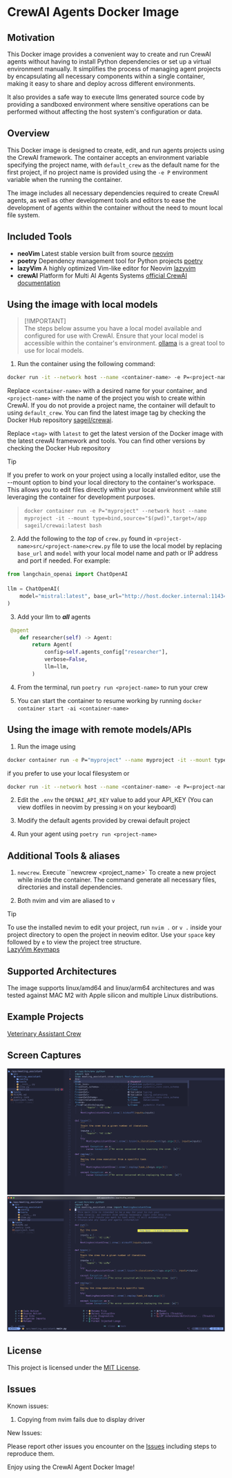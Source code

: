 # CrewAI Agents Docker Image
## Motivation

This Docker image provides a convenient way to create and run CrewAI agents without having to install Python dependencies or set up a virtual environment manually. It simplifies the process of managing agent projects by encapsulating all necessary components within a single container, making it easy to share and deploy across different environments.

It also provides a safe way to execute llms generated source code by providing a sandboxed environment where sensitive operations can be performed without affecting the host system's configuration or data.

## Overview

This Docker image is designed to create, edit, and run agents projects using the CrewAI framework. The container accepts an environment variable specifying the project name, with `default_crew` as the default name for the first project, if no project name is provided using the `-e P` environment variable when the running the container.

The image includes all necessary dependencies required to create CrewAI agents, as well as other development tools and editors to ease the development of agents within the container without the need to mount local file system.

## Included Tools

- **neoVim** Latest stable version built from source [neovim](https://github.com/neovim/neovim)
- **poetry** Dependency management tool for Python projects [poetry](https://python-poetry.org/)
- **lazyVim** A highly optimized Vim-like editor for Neovim [lazyvim](https://www.lazyvim.org/)
- **crewAI** Platform for Multi AI Agents Systems [official CrewAI documentation](https://docs.crewai.com/)

## Using the image with local models
>
> [!IMPORTANT]  
> The steps below assume you have a local model available and configured for use with CrewAI. Ensure that your local model is accessible within the container's environment.
> [ollama](https://ollama.com/) is a great tool to use for local models.

1. Run the container using the following command:

```bash
docker run -it --network host --name <container-name> -e P=<project-name> sageil/crewai:<tag> bash
```

Replace `<container-name>` with a desired name for your container, and `<project-name>` with the name of the project you wish to create within CrewAI. If you do not provide a project name, the container will default to using `default_crew`. You can find the latest image tag by checking the Docker Hub repository [sageil/crewai](https://hub.docker.com/r/sageil/crewai/tags).

Replace `<tag>` with `latest` to get the latest version of the Docker image with the latest crewAI framework and tools. You can find other versions by checking the Docker Hub repository

> [!TIP]  
> If you prefer to work on your project using a locally installed editor, use the --mount option to bind your local directory to the container's workspace. This allows you to edit files directly within your local environment while still leveraging the container for development purposes.

> `docker container run -e P="myproject" --network host --name myproject -it --mount type=bind,source="$(pwd)",target=/app sageil/crewai:latest bash`


2. Add the following to the *top* of `crew.py` found in `<project-name>src/<project-name>crew.py` file to use the local model by replacing `base_url` and `model` with your local model name and path or IP address and port if needed. For example:

```python
from langchain_openai import ChatOpenAI

llm = ChatOpenAI(
    model="mistral:latest", base_url="http://host.docker.internal:11434/v1"
)
```

3. Add your llm to ***all*** agents

```python
 @agent
    def researcher(self) -> Agent:
        return Agent(
            config=self.agents_config["researcher"],
            verbose=False,
            llm=llm,
        )
  ```

4. From the terminal, run `poetry run <project-name>` to run your crew

5. You can start the container to resume working by running `docker container start -ai <container-name>`

## Using the image with remote models/APIs

1. Run the image using

```bash
docker container run -e P="myproject" --name myproject -it --mount type=bind,source="$(pwd)",target=/app sageil/crewai:latest bash
```

if you prefer to use your local filesystem or

```bash
docker run -it --network host --name <container-name> -e P=<project-name> sageil/crewai:<tag> bash
```
2. Edit the `.env` the `OPENAI_API_KEY` value to add your API_KEY (You can view dotfiles in neovim by pressing `H` on your keyboard)

3. Modify the default agents provided by crewai default project 

4. Run your agent using `poetry run <project-name>`

## Additional Tools & aliases

1. `newcrew`. Execute ``newcrew <project_name>`  To create a new project while inside the container. The command generate all necessary files, directories and install dependencies.

2. Both nvim and vim are aliased to `v`

> [!TIP]  
> To use the installed nevim to edit your project, run `nvim .` or `v .` inside your project directory to open the project in neovim editor. Use your `space` key followed by `e` to view the project tree structure. <br/>
> [LazyVim Keymaps](https://www.lazyvim.org/keymaps)

## Supported Architectures

The image supports linux/amd64 and linux/arm64 architectures and was tested against MAC M2 with Apple silicon and multiple Linux distributions.

## Example Projects

[Veterinary Assistant Crew](https://github.com/sageil/veterinary_assistant)
## Screen Captures

![Editor](assets/nvim-main.png)
![Code](assets/code-action.png)

## License

This project is licensed under the [MIT License](https://github.com/sageil/crewai-docker-image/blob/main/LICENSE.md).

## Issues
Known issues:

1. Copying from nvim fails due to display driver

New Issues:

Please report other issues you encounter on the [Issues](https://github.com/sageil/crewai-docker-image/issues) including steps to reproduce them.

Enjoy using the CrewAI Agent Docker Image!

